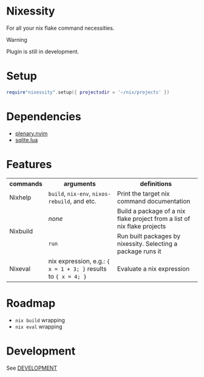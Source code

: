 # Nixessity

For all your nix flake command necessities.

> [!WARNING]
> Plugin is still in development.

# Setup

```lua
require"nixessity".setup({ projectsdir = '~/nix/projects' })
```

# Dependencies

- [plenary.nvim](https://github.com/nvim-lua/plenary.nvim)
- [sqlite.lua](https://github.com/kkharji/sqlite.lua)

# Features

<table>
<tbody>
<tr>
<th>commands</th>
<th>arguments</th>
<th>definitions</th>
</tr>
<tr>
<td>Nixhelp</td>
<td><code>build</code>, <code>nix-env</code>, <code>nixos-rebuild</code>, and etc.</td>
<td>Print the target nix command documentation</td>
</tr>
<tr>
<td rowspan="2">Nixbuild</td>
<td><em>none</em></td>
<td>Build a package of a nix flake project from a list of nix flake projects</td>
</tr>
<tr>
<td><code>run</code></td>
<td>Run built packages by nixessity. Selecting a package runs it</td>
</tr>
<tr>
<td>Nixeval</td>
<td>nix expression, e.g.: <code>{ x = 1 + 3; }</code> results to <code>{ x = 4; }</code></td>
<td>Evaluate a nix expression</td>
</tr>
</tbody>
</table>

# Roadmap

- `nix build` wrapping
- `nix eval` wrapping

# Development

See [DEVELOPMENT](./DEVELOPMENT.md)
